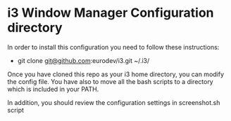 # i3 Window Manager Configuration directory

In order to install this configuration you need to follow these instructions:

* git clone git@github.com:eurodev/i3.git ~/.i3/

Once you have cloned this repo as your i3 home directory, you can modify the config file.
You have also to move all the bash scripts to a directory which is included in your PATH.

In addition, you should review the configuration settings in screenshot.sh script

